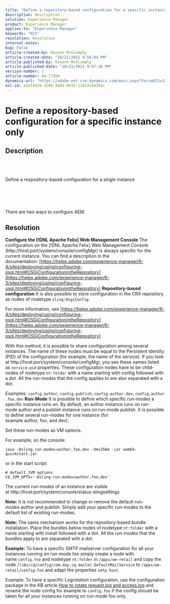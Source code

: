 ```yaml
---
title: "Define a repository-based configuration for a specific instance only"
description: Description
solution: Experience Manager
product: Experience Manager
applies-to: "Experience Manager"
keywords: "KCS"
resolution: Resolution
internal-notes: 
bug: False
article-created-by: Roxann McGlumphy
article-created-date: "10/21/2021 9:56:04 PM"
article-published-by: Roxann McGlumphy
article-published-date: "10/21/2021 9:57:36 PM"
version-number: 1
article-number: KA-17500
dynamics-url: "https://adobe-ent.crm.dynamics.com/main.aspx?forceUCI=1&pagetype=entityrecord&etn=knowledgearticle&id=dfd6b9ad-b932-ec11-b6e5-000d3a5ba97a"
exl-id: a3ef4928-3208-4a04-9e35-11814c6830ac
---
```

# Define a repository-based configuration for a specific instance only

## Description

<br><br><br>Define a respository-based configuration for a single instance<br><br><br><br> <br><br>
There are two ways to configure AEM.


## Resolution

<b>Configure the [!DNL Apache Felix] Web Management Console</b>
The configuration on the [!DNL Apache Felix] Web Management Console (http://host:port/system/console/configMgr) is always specific for the current instance.
You can find a description in the documentation: [https://helpx.adobe.com/experience-manager/6-4/sites/deploying/using/configuring-osgi.html#OSGiConfigurationintheRepository](https://helpx.adobe.com/experience-manager/6-3/sites/deploying/using/configuring-osgi.html#OSGiConfigurationintheRepository)
<b>Repository-based configuration</b>
It is also possible to store configuration in the CRX repository as nodes of nodetype `sling:OsgiConfig`.

For more information, see [https://helpx.adobe.com/experience-manager/6-4/sites/deploying/using/configuring-osgi.html#OSGiConfigurationintheRepository](https://helpx.adobe.com/experience-manager/6-3/sites/deploying/using/configuring-osgi.html#OSGiConfigurationintheRepository)

With this method, it is possible to share configuration among several instances.
The name of these nodes must be equal to the Persistent Identity (PID) of the configuration (for example, the name of the service). If you look at http://host:port/system/console/configMgr, you see these names listed as `service.pid` properties. These configuration nodes have to be child-nodes of nodetype `nt:folder` with a name starting with config followed with a dot. All the run-modes that the config applies to are also separated with a dot.

Examples: `config.author`, `config.publish`, `config.author.dev`, `config.author.foo.dev`
<b>Run-Mode</b>
It is possible to define which specific run-modes a specific instance runs on. By default, an author instance runs on run-mode author and a publish instance runs on run-mode publish. It is possible to define several run-modes for one instance (for example author, foo, and dev).

Set these run-modes as VM options.

For example, on the console:


```
java -Dsling.run.modes=author,foo,dev -Xmx256m -jar aem64-quickstart.jar
```


or in the start script:


```
# default JVM options
CQ_JVM_OPTS='-Dsling.run.modes=author,foo,dev'
```


The current run-modes of an instance are visible at http://host:port/system/console/status-slingsettings

<b>Note:</b> It is not recommended to change or remove the default run-modes author and publish. Simply add your specific run-modes to the default list of existing run-modes.

<b>Note:</b> The same mechanism works for the repository-based bundle installation. Place the bundles below nodes of nodetype `nt:folder` with a name starting with install followed with a dot. All the run-modes that the bundles apply to are separated with a dot.

<b>Example:</b> To have a specific SMTP mailserver configuration for all your instances running on run-mode foo simply create a node with name `config.foo` and nodetype `nt:folder` in `/apps/we-retail` and copy the node `/libs/cq/config/com.day.cq.mailer.DefaultMailService` to `/apps/we-retail/config.foo` and adapt the properties `smtp.host`.

Example: To have a specific Logrotation configuration, use the configuration package in the KB article [How to rotate request.log and access.log](https://helpx.adobe.com/experience-manager/kb/HowToRotateRequestAndAccessLog.html "How to rotate request.log and access.log ") and rename the node config for example to `config.foo` if the config should be taken for all your instances running on run-mode foo only.
